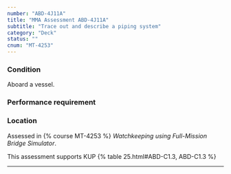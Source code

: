 ```yaml
---
number: "ABD-4J11A"
title: "MMA Assessment ABD-4J11A"
subtitle: "Trace out and describe a piping system"
category: "Deck"
status: ""
cnum: "MT-4253"
---
```

### Condition

Aboard a vessel.

### Performance requirement 


### Location

Assessed in  {% course  MT-4253 %}  *Watchkeeping using Full-Mission Bridge Simulator*.

This assessment supports KUP {% table 25.html#ABD-C1.3, ABD-C1.3 %}

***


